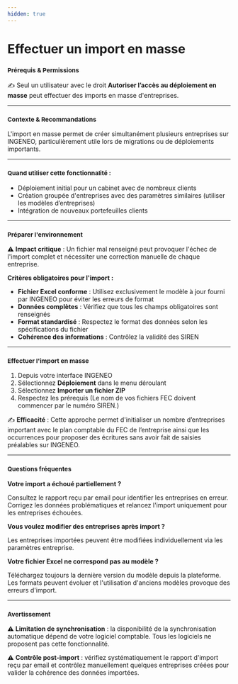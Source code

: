 ```yaml
---
hidden: true
---
```


# Effectuer un import en masse

### <sup>**Prérequis & Permissions**</sup>

✍️ Seul un utilisateur avec le droit **Autoriser l’accès au déploiement en masse** peut effectuer des imports en masse d'entreprises.

***

### <sup>**Contexte & Recommandations**</sup>

L'import en masse permet de créer simultanément plusieurs entreprises sur INGENEO, particulièrement utile lors de migrations ou de déploiements importants.

***

### <sup>**Quand utiliser cette fonctionnalité :**</sup>

* Déploiement initial pour un cabinet avec de nombreux clients
* Création groupée d'entreprises avec des paramètres similaires (utiliser les modèles d’entreprises)
* Intégration de nouveaux portefeuilles clients

***

### <sup>**Préparer l'environnement**</sup>

⚠️ **Impact critique** : Un fichier mal renseigné peut provoquer l'échec de l'import complet et nécessiter une correction manuelle de chaque entreprise.

**Critères obligatoires pour l'import :**

* **Fichier Excel conforme** : Utilisez exclusivement le modèle à jour fourni par INGENEO pour éviter les erreurs de format
* **Données complètes** : Vérifiez que tous les champs obligatoires sont renseignés
* **Format standardisé** : Respectez le format des données selon les spécifications du fichier
* **Cohérence des informations** : Contrôlez la validité des SIREN

***

### <sup>**Effectuer l'import en masse**</sup>

1. Depuis votre interface INGENEO
2. Sélectionnez **Déploiement** dans le menu déroulant
3. Sélectionnez **Importer un fichier ZIP**
4. Respectez les prérequis (Le nom de vos fichiers FEC doivent commencer par le numéro SIREN.)

✍️ **Efficacité** : Cette approche permet d'initialiser un nombre d’entreprises important avec le plan comptable du FEC de l’entreprise ainsi que les occurrences pour proposer des écritures sans avoir fait de saisies préalables sur INGENEO.

***

### <sup>**Questions fréquentes**</sup>

**Votre import a échoué partiellement ?**

Consultez le rapport reçu par email pour identifier les entreprises en erreur. Corrigez les données problématiques et relancez l'import uniquement pour les entreprises échouées.

**Vous voulez modifier des entreprises après import ?**

Les entreprises importées peuvent être modifiées individuellement via les paramètres entreprise.

**Votre fichier Excel ne correspond pas au modèle ?**

Téléchargez toujours la dernière version du modèle depuis la plateforme. Les formats peuvent évoluer et l'utilisation d'anciens modèles provoque des erreurs d'import.

***

### <sup>**Avertissement**</sup>

⚠️ **Limitation de synchronisation** : la disponibilité de la synchronisation automatique dépend de votre logiciel comptable. Tous les logiciels ne proposent pas cette fonctionnalité.

⚠️ **Contrôle post-import** : vérifiez systématiquement le rapport d'import reçu par email et contrôlez manuellement quelques entreprises créées pour valider la cohérence des données importées.
